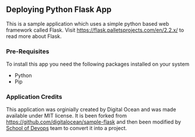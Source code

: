 ## Deploying Python Flask App 

This is a sample application which uses a simple python based web framework called Flask. Visit https://flask.palletsprojects.com/en/2.2.x/ to read more about Flask. 

### Pre-Requisites

To install this app you need the following packages installed on your system 

  * Python
  * Pip 
 

### Application Credits 

This application was orginially created by Digital Ocean and was made available under MIT license. It is been forked from https://github.com/digitalocean/sample-flask and then been modified by [School of Devops](http://www.schoolofdevops.com) team to convert it into a project. 
